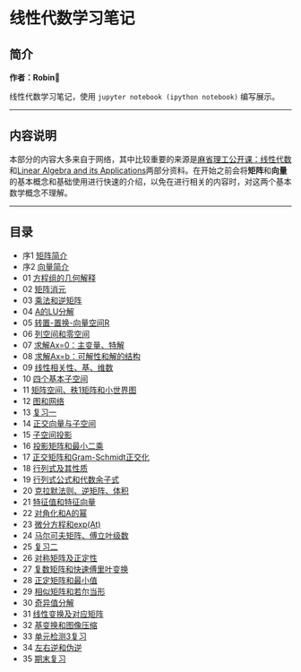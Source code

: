 # 线性代数学习笔记

## 简介

**作者：Robin**

线性代数学习笔记，使用 `jupyter notebook (ipython notebook)` 编写展示。

----

## 内容说明

本部分的内容大多来自于网络，其中比较重要的来源是[麻省理工公开课：线性代数](http://open.163.com/special/opencourse/daishu.html)和[Linear Algebra and its Applications](https://www.journals.elsevier.com/linear-algebra-and-its-applications/)两部分资料。在开始之前会将**矩阵**和**向量**的基本概念和基础使用进行快速的介绍，以免在进行相关的内容时，对这两个基本数学概念不理解。

----

## 目录


- 序1 [矩阵简介](chapter00.ipynb)
- 序2 [向量简介](chapter000.ipynb)
- 01 [方程组的几何解释](chapter01.ipynb)
- 02 [矩阵消元](chapter02.ipynb)
- 03 [乘法和逆矩阵](chapter03.ipynb)
- 04 [A的LU分解](chapter04.ipynb)
- 05 [转置-置换-向量空间R](chapter05.ipynb)
- 06 [列空间和零空间](chapter06.ipynb)
- 07 [求解Ax=0：主变量、特解](chapter07.ipynb)
- 08 [求解Ax=b：可解性和解的结构](chapter08.ipynb)
- 09 [线性相关性、基、维数](chapter09.ipynb)
- 10 [四个基本子空间](chapter10.ipynb)
- 11 [矩阵空间、秩1矩阵和小世界图](chapter11.ipynb)
- 12 [图和网络](chapter12.ipynb)
- 13 [复习一](chapter13.ipynb)
- 14 [正交向量与子空间](chapter14.ipynb)
- 15 [子空间投影](chapter15.ipynb)
- 16 [投影矩阵和最小二乘](chapter16.ipynb)
- 17 [正交矩阵和Gram-Schmidt正交化](chapter17.ipynb)
- 18 [行列式及其性质](chapter18.ipynb)
- 19 [行列式公式和代数余子式](chapter19.ipynb)
- 20 [克拉默法则、逆矩阵、体积](chapter20.ipynb)
- 21 [特征值和特征向量](chapter21.ipynb)
- 22 [对角化和A的幂](chapter22.ipynb)
- 23 [微分方程和exp(At)](chapter23.ipynb)
- 24 [马尔可夫矩阵、傅立叶级数](chapter24.ipynb)
- 25 [复习二](chapter25.ipynb)
- 26 [对称矩阵及正定性](chapter26.ipynb)
- 27 [复数矩阵和快速傅里叶变换](chapter27.ipynb)
- 28 [正定矩阵和最小值](chapter28.ipynb)
- 29 [相似矩阵和若尔当形](chapter29.ipynb)
- 30 [奇异值分解](chapter30.ipynb)
- 31 [线性变换及对应矩阵](chapter31.ipynb)
- 32 [基变换和图像压缩](chapter32.ipynb)
- 33 [单元检测3复习](chapter33.ipynb)
- 34 [左右逆和伪逆](chapter34.ipynb)
- 35 [期末复习](chapter35.ipynb)
